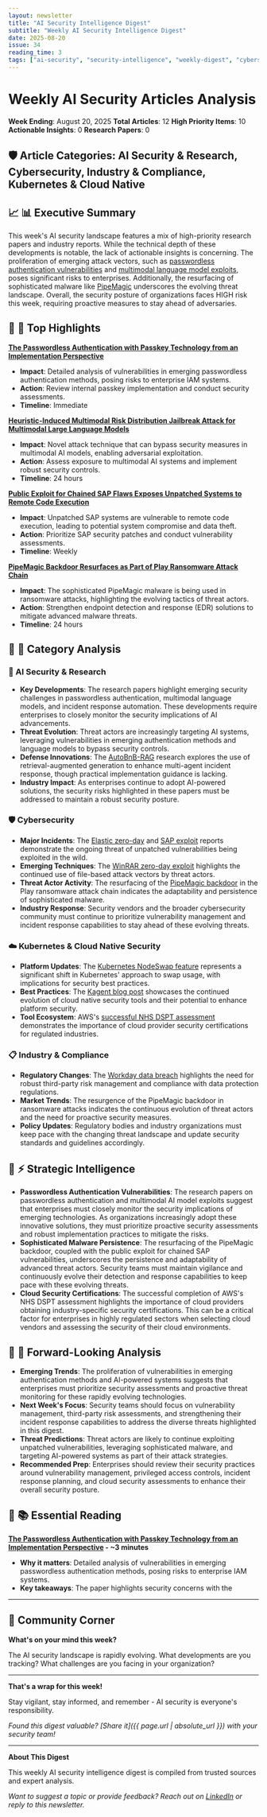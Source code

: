 ```yaml
---
layout: newsletter
title: "AI Security Intelligence Digest"
subtitle: "Weekly AI Security Intelligence Digest"
date: 2025-08-20
issue: 34
reading_time: 3
tags: ["ai-security", "security-intelligence", "weekly-digest", "cybersecurity"]
---
```


# Weekly AI Security Articles Analysis
**Week Ending**: August 20, 2025
**Total Articles**: 12
**High Priority Items**: 10
**Actionable Insights**: 0
**Research Papers**: 0

## 🛡️ Article Categories: AI Security & Research, Cybersecurity, Industry & Compliance, Kubernetes & Cloud Native

## 📈 📊 Executive Summary

This week's AI security landscape features a mix of high-priority research papers and industry reports. While the technical depth of these developments is notable, the lack of actionable insights is concerning. The proliferation of emerging attack vectors, such as [passwordless authentication vulnerabilities](https://arxiv.org/abs/2508.11928) and [multimodal language model exploits](https://arxiv.org/abs/2412.05934), poses significant risks to enterprises. Additionally, the resurfacing of sophisticated malware like [PipeMagic](https://www.darkreading.com/threat-intelligence/pipemagic-backdoor-resurfaces-play-ransomware-attack-chain) underscores the evolving threat landscape. Overall, the security posture of organizations faces HIGH risk this week, requiring proactive measures to stay ahead of adversaries.

## 📰 🎯 Top Highlights

**[The Passwordless Authentication with Passkey Technology from an Implementation Perspective](https://arxiv.org/abs/2508.11928)**
- **Impact**: Detailed analysis of vulnerabilities in emerging passwordless authentication methods, posing risks to enterprise IAM systems.
- **Action**: Review internal passkey implementation and conduct security assessments.
- **Timeline**: Immediate

**[Heuristic-Induced Multimodal Risk Distribution Jailbreak Attack for Multimodal Large Language Models](https://arxiv.org/abs/2412.05934)**
- **Impact**: Novel attack technique that can bypass security measures in multimodal AI models, enabling adversarial exploitation.
- **Action**: Assess exposure to multimodal AI systems and implement robust security controls.
- **Timeline**: 24 hours

**[Public Exploit for Chained SAP Flaws Exposes Unpatched Systems to Remote Code Execution](https://thehackernews.com/2025/08/public-exploit-for-chained-sap-flaws.html)**
- **Impact**: Unpatched SAP systems are vulnerable to remote code execution, leading to potential system compromise and data theft.
- **Action**: Prioritize SAP security patches and conduct vulnerability assessments.
- **Timeline**: Weekly

**[PipeMagic Backdoor Resurfaces as Part of Play Ransomware Attack Chain](https://www.darkreading.com/threat-intelligence/pipemagic-backdoor-resurfaces-play-ransomware-attack-chain)**
- **Impact**: The sophisticated PipeMagic malware is being used in ransomware attacks, highlighting the evolving tactics of threat actors.
- **Action**: Strengthen endpoint detection and response (EDR) solutions to mitigate advanced malware threats.
- **Timeline**: 24 hours

## 📰 📂 Category Analysis

### 🤖 AI Security & Research
- **Key Developments**: The research papers highlight emerging security challenges in passwordless authentication, multimodal language models, and incident response automation. These developments require enterprises to closely monitor the security implications of AI advancements.
- **Threat Evolution**: Threat actors are increasingly targeting AI systems, leveraging vulnerabilities in emerging authentication methods and language models to bypass security controls.
- **Defense Innovations**: The [AutoBnB-RAG](https://arxiv.org/abs/2508.13118) research explores the use of retrieval-augmented generation to enhance multi-agent incident response, though practical implementation guidance is lacking.
- **Industry Impact**: As enterprises continue to adopt AI-powered solutions, the security risks highlighted in these papers must be addressed to maintain a robust security posture.

### 🛡️ Cybersecurity
- **Major Incidents**: The [Elastic zero-day](https://www.bleepingcomputer.com/news/security/elastic-rejects-claims-of-a-zero-day-rce-flaw-in-defend-edr/) and [SAP exploit](https://thehackernews.com/2025/08/public-exploit-for-chained-sap-flaws.html) reports demonstrate the ongoing threat of unpatched vulnerabilities being exploited in the wild.
- **Emerging Techniques**: The [WinRAR zero-day exploit](https://www.schneier.com/blog/archives/2025/08/zero-day-exploit-in-winrar-file.html) highlights the continued use of file-based attack vectors by threat actors.
- **Threat Actor Activity**: The resurfacing of the [PipeMagic backdoor](https://www.darkreading.com/threat-intelligence/pipemagic-backdoor-resurfaces-play-ransomware-attack-chain) in the Play ransomware attack chain indicates the adaptability and persistence of sophisticated malware.
- **Industry Response**: Security vendors and the broader cybersecurity community must continue to prioritize vulnerability management and incident response capabilities to stay ahead of these evolving threats.

### ☁️ Kubernetes & Cloud Native Security
- **Platform Updates**: The [Kubernetes NodeSwap feature](https://kubernetes.io/blog/2025/08/19/tuning-linux-swap-for-kubernetes-a-deep-dive/) represents a significant shift in Kubernetes' approach to swap usage, with implications for security best practices.
- **Best Practices**: The [Kagent blog post](https://www.cncf.io/blog/2025/08/19/celebrating-100-days-of-kagent/) showcases the continued evolution of cloud native security tools and their potential to enhance platform security.
- **Tool Ecosystem**: AWS's [successful NHS DSPT assessment](https://aws.amazon.com/blogs/security/aws-successfully-completed-its-2024-25-nhs-dspt-assessment/) demonstrates the importance of cloud provider security certifications for regulated industries.

### 📋 Industry & Compliance
- **Regulatory Changes**: The [Workday data breach](https://informationsecuritybuzz.com/workday-confirms-data-breach-after-social-engineering-attack-on-third%e2%80%91party-crm/) highlights the need for robust third-party risk management and compliance with data protection regulations.
- **Market Trends**: The resurgence of the PipeMagic backdoor in ransomware attacks indicates the continuous evolution of threat actors and the need for proactive security measures.
- **Policy Updates**: Regulatory bodies and industry organizations must keep pace with the changing threat landscape and update security standards and guidelines accordingly.

## 🧠 ⚡ Strategic Intelligence

- **Passwordless Authentication Vulnerabilities**: The research papers on passwordless authentication and multimodal AI model exploits suggest that enterprises must closely monitor the security implications of emerging technologies. As organizations increasingly adopt these innovative solutions, they must prioritize proactive security assessments and robust implementation practices to mitigate the risks.
- **Sophisticated Malware Persistence**: The resurfacing of the PipeMagic backdoor, coupled with the public exploit for chained SAP vulnerabilities, underscores the persistence and adaptability of advanced threat actors. Security teams must maintain vigilance and continuously evolve their detection and response capabilities to keep pace with these evolving threats.
- **Cloud Security Certifications**: The successful completion of AWS's NHS DSPT assessment highlights the importance of cloud providers obtaining industry-specific security certifications. This can be a critical factor for enterprises in highly regulated sectors when selecting cloud vendors and assessing the security of their cloud environments.

## 📰 🔮 Forward-Looking Analysis

- **Emerging Trends**: The proliferation of vulnerabilities in emerging authentication methods and AI-powered systems suggests that enterprises must prioritize security assessments and proactive threat monitoring for these rapidly evolving technologies.
- **Next Week's Focus**: Security teams should focus on vulnerability management, third-party risk assessments, and strengthening their incident response capabilities to address the diverse threats highlighted in this digest.
- **Threat Predictions**: Threat actors are likely to continue exploiting unpatched vulnerabilities, leveraging sophisticated malware, and targeting AI-powered systems as part of their attack strategies.
- **Recommended Prep**: Enterprises should review their security practices around vulnerability management, privileged access controls, incident response planning, and cloud security assessments to enhance their overall security posture.

## 📰 📚 Essential Reading

**[The Passwordless Authentication with Passkey Technology from an Implementation Perspective](https://arxiv.org/abs/2508.11928) - ~3 minutes**
- **Why it matters**: Detailed analysis of vulnerabilities in emerging passwordless authentication methods, posing risks to enterprise IAM systems.
- **Key takeaways**: The paper highlights security concerns with the

---

## 💬 Community Corner

**What's on your mind this week?** 

The AI security landscape is rapidly evolving. What developments are you tracking? What challenges are you facing in your organization?

---

**That's a wrap for this week!**

Stay vigilant, stay informed, and remember - AI security is everyone's responsibility.

*Found this digest valuable? [Share it]({{ page.url | absolute_url }}) with your security team!*

---

**About This Digest**

This weekly AI security intelligence digest is compiled from trusted sources and expert analysis. 

*Want to suggest a topic or provide feedback? Reach out on [LinkedIn](https://linkedin.com/in/aminraji) or reply to this newsletter.*